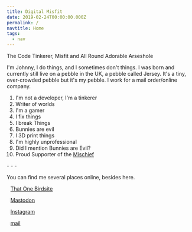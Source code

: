 ```yaml
---
title: Digital Misfit
date: 2019-02-24T00:00:00.000Z
permalink: /
navtitle: Home
tags:
  - nav
---
```

<div class="bi-line"> The Code Tinkerer, Misfit and All Round Adorable Arseshole</div>

I'm Johnny, I do things, and I sometimes don't things. I was born and currently still live on a pebble in the UK, a pebble called Jersey. It's a tiny, over-crowded pebble but it's my pebble. I work for a mail order/online company.
<ol>
<li>I'm not a developer, I'm a tinkerer</li>
<li>Writer of worlds</li>
<li>I'm a gamer</li>
<li>I fix things</li>
<li>I break Things</li>
<li>Bunnies are evil</li>
<li>I 3D print things</li>
<li>I'm highly unprofessional</li>
<li>Did I mention Bunnies are Evil?</li>
<li>Proud Supporter of the <a href="https://www.youtube.com/channel/UCU3gwpclVZSYofj616OQKLQ/"> Mischief</a></li>
</ol>
- - -

You can find me several places online, besides here. 

<i class="fab fa-twitter-square" style="padding-right: 10px; color: #666666;"></i>[That One Birdsite](https://twitter.com/mayanmisfit/)

<i class="fab fa-mastodon" style="padding-right: 10px; color: #666666;"></i>[Mastodon](https://mastodon.technology/@DigitalMisfit)

<i class="fab fa-instagram" style="padding-right: 10px; color: #666666;"></i>[Instagram](https://www.instagram.com/the.digital.misfit/) 

<i class="fas fa-at" style="padding-right: 10px; color: #666666;"></i><a href="mailto:johnny@digitalmisfit.uk" rel="me">mail</a>
